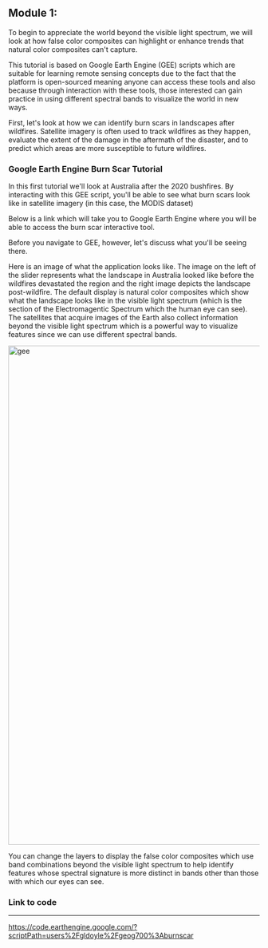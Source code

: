 ## Module 1:

To begin to appreciate the world beyond the visible light spectrum, we will look at how false color composites can highlight or enhance trends that natural color composites can't capture.

This tutorial is based on Google Earth Engine (GEE) scripts which are suitable for learning remote sensing concepts due to the fact that the platform is open-sourced meaning anyone can access these tools and also because through interaction with these tools, those interested can gain practice in using different spectral bands to visualize the world in new ways.

First, let's look at how we can identify burn scars in landscapes after wildfires. Satellite imagery is often used to track wildfires as they happen, evaluate the extent of the damage in the aftermath of the disaster, and to predict which areas are more susceptible to future wildfires.

### Google Earth Engine Burn Scar Tutorial

In this first tutorial we'll look at Australia after the 2020 bushfires. By interacting
with this GEE script, you'll be able to see what burn scars look like in satellite imagery (in this case, the MODIS dataset)

Below is a link which will take you to Google Earth Engine where you will be able to access the burn scar interactive tool.

Before you navigate to GEE, however, let's discuss what you'll be seeing there.

Here is an image of what the application looks like. The image on the left of the slider represents what the landscape in Australia looked like before the wildfires devastated the region and the right image depicts the landscape post-wildfire. The default display is natural color composites which show what the landscape looks like in the visible light spectrum (which is the section of the Electromagentic Spectrum which the human eye can see). The satellites that acquire images of the Earth also collect information beyond the visible light spectrum which is a powerful way to visualize features since we can use different spectral bands.

<img width="1000" alt="gee" src="https://user-images.githubusercontent.com/63744379/141497446-934ba6c2-b82b-4cc0-ae73-8dc337bc70d5.png">

You can change the layers to display the false color composites which use band combinations beyond the visible light spectrum to help identify features whose spectral signature is more distinct in bands other than those with which our eyes can see.

### Link to code
---
https://code.earthengine.google.com/?scriptPath=users%2Fgldoyle%2Fgeog700%3Aburnscar



